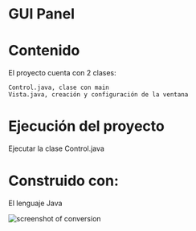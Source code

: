 # GUI Panel

# Contenido
El proyecto cuenta con 2 clases:

    Control.java, clase con main
    Vista.java, creación y configuración de la ventana

# Ejecución del proyecto
Ejecutar la clase Control.java

# Construido con:
El lenguaje Java

![screenshot of conversion](https://raw.github.com/adam-p/markdown-here/master/store-assets/markdown-here-image1.gimp.png)
